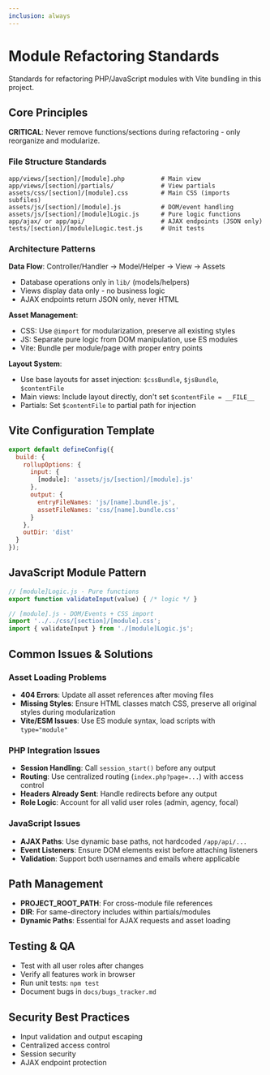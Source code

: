 ```yaml
---
inclusion: always
---
```


# Module Refactoring Standards

Standards for refactoring PHP/JavaScript modules with Vite bundling in this project.

## Core Principles

**CRITICAL**: Never remove functions/sections during refactoring - only reorganize and modularize.

### File Structure Standards
```
app/views/[section]/[module].php          # Main view
app/views/[section]/partials/             # View partials  
assets/css/[section]/[module].css         # Main CSS (imports subfiles)
assets/js/[section]/[module].js           # DOM/event handling
assets/js/[section]/[module]Logic.js      # Pure logic functions
app/ajax/ or app/api/                     # AJAX endpoints (JSON only)
tests/[section]/[module]Logic.test.js     # Unit tests
```

### Architecture Patterns

**Data Flow**: Controller/Handler → Model/Helper → View → Assets
- Database operations only in `lib/` (models/helpers)
- Views display data only - no business logic
- AJAX endpoints return JSON only, never HTML

**Asset Management**:
- CSS: Use `@import` for modularization, preserve all existing styles
- JS: Separate pure logic from DOM manipulation, use ES modules
- Vite: Bundle per module/page with proper entry points

**Layout System**:
- Use base layouts for asset injection: `$cssBundle`, `$jsBundle`, `$contentFile`
- Main views: Include layout directly, don't set `$contentFile = __FILE__`
- Partials: Set `$contentFile` to partial path for injection

## Vite Configuration Template
```js
export default defineConfig({
  build: {
    rollupOptions: {
      input: {
        [module]: 'assets/js/[section]/[module].js'
      },
      output: {
        entryFileNames: 'js/[name].bundle.js',
        assetFileNames: 'css/[name].bundle.css'
      }
    },
    outDir: 'dist'
  }
});
```

## JavaScript Module Pattern
```js
// [module]Logic.js - Pure functions
export function validateInput(value) { /* logic */ }

// [module].js - DOM/Events + CSS import
import '../../css/[section]/[module].css';
import { validateInput } from './[module]Logic.js';
```

## Common Issues & Solutions

### Asset Loading Problems
- **404 Errors**: Update all asset references after moving files
- **Missing Styles**: Ensure HTML classes match CSS, preserve all original styles during modularization
- **Vite/ESM Issues**: Use ES module syntax, load scripts with `type="module"`

### PHP Integration Issues  
- **Session Handling**: Call `session_start()` before any output
- **Routing**: Use centralized routing (`index.php?page=...`) with access control
- **Headers Already Sent**: Handle redirects before any output
- **Role Logic**: Account for all valid user roles (admin, agency, focal)

### JavaScript Issues
- **AJAX Paths**: Use dynamic base paths, not hardcoded `/app/api/...`
- **Event Listeners**: Ensure DOM elements exist before attaching listeners
- **Validation**: Support both usernames and emails where applicable

## Path Management
- **PROJECT_ROOT_PATH**: For cross-module file references
- **__DIR__**: For same-directory includes within partials/modules
- **Dynamic Paths**: Essential for AJAX requests and asset loading

## Testing & QA
- Test with all user roles after changes
- Verify all features work in browser
- Run unit tests: `npm test`
- Document bugs in `docs/bugs_tracker.md`

## Security Best Practices
- Input validation and output escaping
- Centralized access control
- Session security
- AJAX endpoint protection